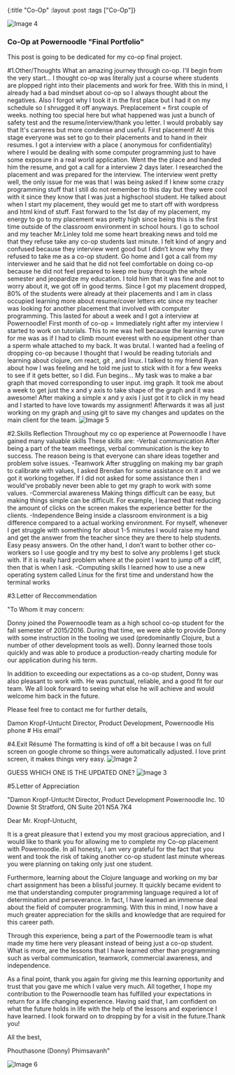 {:title "Co-Op"
 :layout :post
 :tags  ["Co-Op"]}

![Image 4](/img/powerNoodle.png)
### Co-Op at Powernoodle "Final Portfolio"

This post is going to be dedicated for my co-op final project.

#1.Other/Thoughts
What an amazing journey through co-op. I'll begin from the very start...
I thought co-op was literally just a course where students are plopped right into their placements and work for free. With this in mind, I already had a bad mindset about co-op so I always thought about the negatives. Also I forgot why I took it in the first place but I had it on my schedule so I shrugged it off anyways.
Preplacement = first couple of  weeks. nothing too special here but what happened was just a bunch of safety test and the resume/interview/thank you letter. I would probably say that It's carreres but more condense and useful.
First placement! At this stage everyone was set to go to their placements and to hand in their resumes. I got a interview with a place ( anonymous for confidentiality) where I would be dealing with some computer programming  just to have some exposure in a real world application. Went the the place and handed him the resume, and got a call for a interview 2 days later.
I researched the placement and was prepared for the interview. The interview went pretty well, the only issue for me was that I was being asked if I knew some crazy programming stuff that I still do not remember to this day but they were cool with it since they know that I was just a highschool student. He talked about when I start my placement, they would get me to start off with wordpress and html kind of stuff.  Fast forward to the 1st day of my placement, my energy to go to my placement was pretty high since being this is the first time outside of the classroom environment in school hours. I go to school and my teacher Mr.Linley told me some heart breaking news and told me that they refuse take any co-op students last minute.  I felt kind of angry and confused because they interview went good but I didn’t know why they refused to take me as a co-op student. Go home and I got a call from my interviewer and he said that he did not feel comfortable on doing co-op because he did not feel prepared to keep me busy through the whole semester and jeopardize my education. I told him that it was fine and not to worry about it, we got off in good terms. Since I got my placement dropped, 80% of the students were already at their placements and  I am in class occupied learning more about resume/cover letters etc since my teacher  was looking for another placement that involved with computer programming. This lasted for about a week and I got a interview at Powernoodle!
First month of co-op = Immediately right after my interview I started to work on tutorials. This to me was hell because the learning curve for me was as if I had to climb mount everest with no equipment other than a sperm whale attached to my back. It was brutal. I wanted had a feeling of dropping co-op because I thought that I would be reading tutorials and learning about clojure, om react, git , and linux. I talked to my friend Ryan about how I was feeling and he told me just to stick with it for a few weeks to see if it gets better, so I did.
Fun begins... My task was to make a bar graph that moved corresponding to user input.
img graph. It took  me about a week to get just the x and y axis to take shape of the graph and it was awesome! After making a simple x and y axis I just got it to click in my head and I started to have love towards my assignment! Afterwards it was all just working on my graph and using git to save my changes and updates on the main client for the team.
![Image 5](/img/barGraph.jpg)

#2.Skills Reflection
Throughout my co op experience at Powernoodle I have gained many valuable skills
These skills are:
-Verbal communication After being a part of the team meetings, verbal communication is the key to success. The reason being is that everyone can share ideas together and problem solve issues.
-Teamwork After struggling on making my bar graph to calibrate with values, I asked Brendan for some assistance on it and we got it working together. If I did not asked for some assistance then I would've probably never been able to get my graph to work with some values.
-Commercial awareness Making things difficult can be easy, but making things simple can be difficult. For example, I learned that reducing the amount of clicks on the screen makes the experience better for the clients.
-Independence Being inside a classroom environment is a big difference compared to a actual working environment. For myself, whenever I get struggle with something for about 1-5 minutes I would raise my hand and get the answer from the teacher since they are there to help students. Easy peasy answers. On the other hand, I don’t want to bother other co-workers so I use google and try my best to solve any problems I get stuck with. If it is really hard problem where at the point I want to jump off a cliff, then that is when I ask.
-Computing skills I learned how to use a new operating system called Linux for the first time and understand how the terminal works

#3.Letter of Reccommendation

"To Whom it may concern:

Donny joined the Powernoodle team as a high school co-op student for the fall semester of 2015/2016.  During that time, we were able to provide Donny with some instruction in the tooling we used (predominantly Clojure, but a number of other development tools as well).  Donny learned those tools quickly and was able to produce a production-ready charting module for our application during his term.

In addition to exceeding our expectations as a co-op student, Donny was also pleasant to work with.  He was punctual, reliable, and a good fit for our team.  We all look forward to seeing what else he will achieve and would welcome him back in the future.

Please feel free to contact me for further details,

Damon Kropf-Untucht
Director, Product Development, Powernoodle
His phone #
His email"

#4.Exit Résumé
The formatting is kind of off a bit because I was on full screen on google chrome so things were automatically adjusted. I love print screen, it makes things very easy.
![Image 2](/img/cringeResume.jpg)


GUESS WHICH ONE IS THE UPDATED ONE?
![Image 3](/img/updatedResume.jpg)

#5.Letter of Appreciation

"Damon Kropf-Untucht
Director, Product Development
Powernoodle Inc.
10 Downie St
Stratford, ON Suite 201
N5A 7K4

Dear Mr. Kropf-Untucht,

It is a great pleasure that I extend you my most gracious appreciation, and I would like to thank you for allowing me to complete my Co-op placement with Powernoodle. In all honesty, I am very grateful for the fact that you went and took the risk of taking another co-op student last minute whereas you were planning on taking only just one student.

Furthermore, learning about the Clojure language and working on my bar chart assignment has been a blissful journey. It quickly became evident to me that understanding computer programming language required a lot of determination and perseverance. In fact, I have learned an immense deal about the field of computer programming. With this in mind, I now have a much greater appreciation for the skills and knowledge that are required for this career path.

Through this experience, being a part of the Powernoodle team is what made my time here very pleasant instead of being just a co-op student. What is more, are the lessons that I have learned other than programming such as verbal communication, teamwork, commercial awareness, and independence.

As a final point, thank you again for giving me this learning opportunity and trust that you gave me which I value very much. All together, I hope my contribution to the Powernoodle team has fulfilled your expectations in return for a life changing experience. Having said that, I am confident on what the future holds in life with the help of the lessons and experience I have learned. I look forward on to dropping by for a visit in the future.Thank you!

All the best,



Phouthasone (Donny) Phimsavanh"

![Image 6](/img/meAtPowernoodle.jpg)


